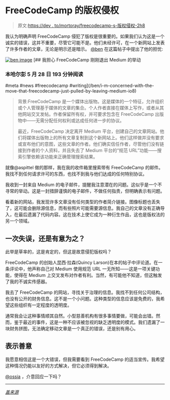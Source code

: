 # FreeCodeCamp 的版权侵权

> 原文:[https://dev . to/mortoray/freecodecamp-s-版权侵权-2h8](https://dev.to/mortoray/freecodecamp-s-copyright-infringement-2h8)

我认为明确声明 FreeCodeCamp 侵犯了版权是很重要的。如果我们认为这是一个诚实的错误，这并不重要，尽管它可能不是。他们未经许可，在一个新网站上发表了许多作者的文章，无论是明示还是暗示。 [@ben](https://dev.to/ben) 在这篇帖子中提出了他的担忧:

[![ben image](../Images/fe64a787b888dfb20fc13ad1e466da3d.png)](/ben) [## 我担心 FreeCodeCamp 刚刚退出 Medium 的举动

### 本哈尔彭 5 月 28 日 193 分钟阅读

#meta #news #freecodecamp #writing](/ben/i-m-concerned-with-the-move-that-freecodecamp-just-pulled-by-leaving-medium-io8)

> 背景:FreeCodeCamp 是一个媒体出版物。这是媒体的一个特征，允许组织或个人管理基于媒体的文章的集合。个人作者直接在媒体上写作，或者从其他网站交叉发帖。作者保留所有权，并可要求包含在 FreeCodeCamp 出版物中——无需分配任何权利或达成任何进一步的协议。
> 
> 最近，FreeCodeCamp 决定离开 Medium 平台，创建自己的文章网站。他们将媒体出版物上的所有文章复制到这个新网站上。他们这样做并没有要求或宣布他们的意图，这些文章的作者。他们确实信任作者，尽管他们没有链接到作者的个人资料，并且失去了 Medium 平台的“规范 URL”功能——搜索引擎依赖该功能来正确管理搜索结果。

就像@aspittel 做的那样，我在我的收件箱里搜索带有 FreeCodeCamp 的邮件。我找不到任何请求许可的东西，也找不到我与他们达成的任何特别协议。

我收到一封来自 Medium 的电子邮件，提醒我注意潜在的问题。这似乎是一个不寻常的举动。这是一封措辞谨慎的电子邮件，不做任何指责，但明确表示有问题。

看着新的网站，我发现许多文章没有任何类型的作者简介链接。图像标题也丢失了，这可能会删除源信息，而有些照片可能需要源信息。我自己的文章没有正确导入，在最后遗漏了代码内容。这在技术上使它成为一种衍生作品，这也是版权法的另一个领域。

## [](#a-mistake-or-intended)一次失误，还是有意为之？

此举是草率的，这是肯定的，但这是故意侵犯版权吗？

FreeCodeCamp 的创始人昆西·拉森(Quincy Larson)在本的帖子中评论道。在一条评论中，他声称自己对 Medium 使用规范 URL 一无所知——这是一项关键功能，使得在 Medium 上交叉发布对作者有利。当然，有可能他不知道，但这触发了我的不诚实传感器。

我去了 FreeCodeCamp 的网站，寻找关于治理的信息。我找不到任何公司结构，也没有公开的财务信息。这不是一个小问题。这种类型的信息应该是免费的，我希望这些组织有一定程度的透明度。

通常我会让这种事情顺其自然。小型慈善机构有很多事情要做，可能会出错。然而，鉴于最近的事件，这是一种不应该被忽视的缺乏透明度的模式。我们遗漏了一块财务拼图，无法确定移动文章是一个真正的错误，还是别有用心。

## [](#show-the-good-will)表示善意

我愿意相信这是一个大错误，但我需要看到 FreeCodeCamp 的适当宣传。我希望这种情况仍能以友好的方式解决，但它必须得到解决。

[@ossia](https://dev.to/ossia) ，介意回应一下吗？

* * *

*[盖来源](https://pixabay.com/photos/boat-storm-rain-raining-vessel-962791/)*